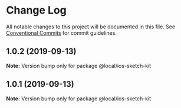 # Change Log

All notable changes to this project will be documented in this file.
See [Conventional Commits](https://conventionalcommits.org) for commit guidelines.

## 1.0.2 (2019-09-13)

**Note:** Version bump only for package @local/ios-sketch-kit





## 1.0.1 (2019-09-13)

**Note:** Version bump only for package @local/ios-sketch-kit
